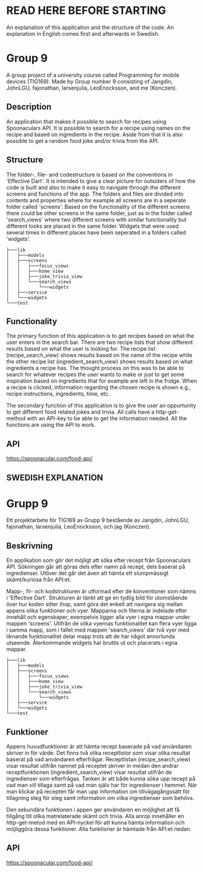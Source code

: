 # READ HERE BEFORE STARTING
An explanation of this application and the structure of the code. An explanation in English comes first and afterwards in Swedish.

# Group 9
A group project of a university course called Programming for mobile devices (TIG169). Made by Group number 9 consisting of Jangdin, JohnLGU, fajonathan, larsenjulia, LeoEnocksson, and me (Konczen). 

## Description
An application that makes it possible to search for recipes using Spoonaculars API. It is possible to search for a recipe using names on the recipe and based on ingredients in the recipe. Aside from that it is also possible to get a random food joke and/or trivia from the API. 

## Structure
The folder-, file- and codestructure is based on the conventions in 'Effective Dart'. It is intended to give a clear picture for outsiders of how the code is built and also to make it easy to navigate through the different screens and functions of the app. The folders and files are divided into contents and properties where for example all screens are in a seperate folder called 'screens'. Based on the functionality of the different screens there could be other screens in the same folder, just as in the folder called 'search_views' where two different screens with similar functionality but different looks are placed in the same folder. Widgets that were used several times in different places have been seperated in a folders called 'widgets'.

    ├───lib
    │   ├───models
    │   ├───screens
    │   │   ├───focus_views
    │   │   ├───home_view
    │   │   ├───joke_trivia_view
    │   │   └───search_views
    │   │       └───widgets
    │   ├───service
    │   └───widgets
    └───test

## Functionality
The primary function of this application is to get recipes based on what the user enters in the search bar. There are two recipe lists that show different results based on what the user is looking for. The recipe list (recipe_search_view) shows results based on the name of the recipe while the other recipe list (ingredient_search_view) shows results based on what ingredients a recipe has. The thought process on this was to be able to search for whatever recipes the user wants to make or just to get some inspiration based on ingredients that for example are left in the fridge. When a recipe is clicked, information regarding the chosen recipe is shown e.g., recipe instructions, ingredients, time, etc. 

The secondary function of this application is to give the user an oppurtunity to get different food related jokes and trivia. All calls have a http-get-method with an API-key to be able to get the information needed. All the functions are using the API to work. 

## API
https://spoonacular.com/food-api/

## SWEDISH EXPLANATION

# Grupp 9
Ett projektarbete för TIG169 av Grupp 9 bestående av Jangdin, JohnLGU, fajonathan, larsenjulia, LeoEnocksson, och jag (Konczen). 

## Beskrivning
En applikation som gör det möjligt att söka efter recept från Spoonaculars API. Sökningen går att göras dels efter namn på recept, dels baserat på ingredienser. Utöver det går det även att hämta ett slumpmässigt skämt/kuriosa från API:et. 

Mapp-, fil- och kodstrukturen är utformad efter de konventioner som nämns i 'Effective Dart'. Strukturen är tänkt att ge en tydlig bild för utomstående över hur koden sitter ihop, samt göra det enkelt att navigera sig mellan appens olika funktioner och vyer. Mapparna och filerna är indelade efter innehåll och egenskaper, exempelvis ligger alla vyer i egna mappar under mappen 'screens'. Utifrån de olika vyernas funktionalitet kan flera vyer ligga i samma mapp, som i fallet med mappen 'search_views' där två vyer med liknande funktionalitet delar mapp trots att de har något annorlunda utseende. Återkommande widgets har brutits ut och placerats i egna mappar.

    ├───lib
    │   ├───models
    │   ├───screens
    │   │   ├───focus_views
    │   │   ├───home_view
    │   │   ├───joke_trivia_view
    │   │   └───search_views
    │   │       └───widgets
    │   ├───service
    │   └───widgets
    └───test

## Funktioner
Appens huvudfunktioner är att hämta recept baserade på vad användaren skriver in för värde. Det finns två olika receptlistor som visar olika resultat baserat på vad användaren efterfrågar. Receptlistan (recipe_search_view) visar resultat utifrån namnet på receptet skriver in medan den andrar receptfunktionen (ingredient_search_view) visar resultat utifrån de ingredienser som efterfrågas. Tanken är att både kunna söka upp recept på vad man vill tillaga samt på vad man själv har för ingredienser i hemmet. När man klickar på recepten får man upp information om tillvägagångssätt för tillagning steg för steg samt information om vilka ingredienser som behövs. 

Den sekundära funktionen i appen ger användaren en möjlighet att få tillgång till olika matrelaterade skämt och trivia. Alla anrop innehåller en http-get-metod med en API-nyckel för att kunna hämta information och möjliggöra dessa funktioner. Alla funktioner är hämtade från API:et nedan. 

## API
https://spoonacular.com/food-api/